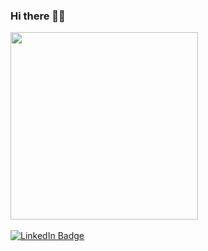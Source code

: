 ### Hi there 👋🏽

<p align="left">
  <img src="https://media.giphy.com/media/uB86ZyWQsnFSGYe2sA/giphy.gif" width="300"/>
<br><br>
<a href="https://www.linkedin.com/in/anna-lopez-ribo/"><img src="https://img.shields.io/badge/LinkedIn-blue?style=for-the-badge&logo=linkedin&logoColor=white" alt="LinkedIn Badge"></a>
  <p align="center"><img src="https://komarev.com/ghpvc/?username=kakbar&style=flat-square&color=blue" alt=""></p>
</p>


